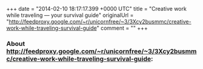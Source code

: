 +++
date = "2014-02-10 18:17:17.399 +0000 UTC"
title = "Creative work while traveling — your survival guide"
originalUrl = "http://feedproxy.google.com/~r/unicornfree/~3/3Xcy2busmmc/creative-work-while-traveling-survival-guide"
comment = ""
+++

### About http://feedproxy.google.com/~r/unicornfree/~3/3Xcy2busmmc/creative-work-while-traveling-survival-guide:


